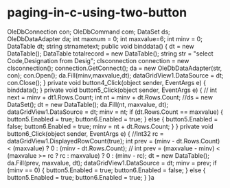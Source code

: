 # paging-in-c-using-two-button
OleDbConnection con;         OleDbCommand com;         DataSet ds;         OleDbDataAdapter da;         int maxnum = 0;         int maxvalue=6;         int minv = 0;         DataTable dt;         string strnametext;    public void binddata()     {         dt = new DataTable();         DataTable totalrecord = new DataTable();         string str = "select Code,Designation from Desig";         clsconnection connection = new clsconnection();         connection.GetConnect();         da = new OleDbDataAdapter(str, con);         con.Open();         da.Fill(minv,maxvalue,dt);         dataGridView1.DataSource = dt;         con.Close();     }   private void button4_Click(object sender, EventArgs e)        {           binddata();        }        private void button5_Click(object sender, EventArgs e)        {           // int next = minv + dt1.Rows.Count;            int nt = minv + dt.Rows.Count;            //ds = new DataSet();            dt = new DataTable();            da.Fill(nt, maxvalue, dt);            dataGridView1.DataSource = dt;            minv = nt;            if (dt.Rows.Count == maxvalue)            {                button5.Enabled = true;                button6.Enabled = true;            }            else            {                button5.Enabled = false;                button6.Enabled = true;                minv = nt + dt.Rows.Count;            }        }        private void button6_Click(object sender, EventArgs e)        {           //Int32 rc = dataGridView1.DisplayedRowCount(true);           int prev = (minv - dt.Rows.Count) &lt; (maxvalue) ? 0 : (minv - dt.Rows.Count);          // int prev = (maxvalue - minv) &lt; (maxvalue >= rc ? rc : maxvalue) ? 0 : (minv - rc);            dt = new DataTable();            da.Fill(prev, maxvalue, dt);            dataGridView1.DataSource = dt;            minv = prev;            if (minv == 0)            {                button5.Enabled = true;                button6.Enabled = false;            }            else            {                button5.Enabled = true;                button6.Enabled = true;            }        }a
